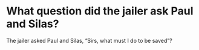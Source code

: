 # What question did the jailer ask Paul and Silas?

The jailer asked Paul and Silas, “Sirs, what must I do to be saved”?
